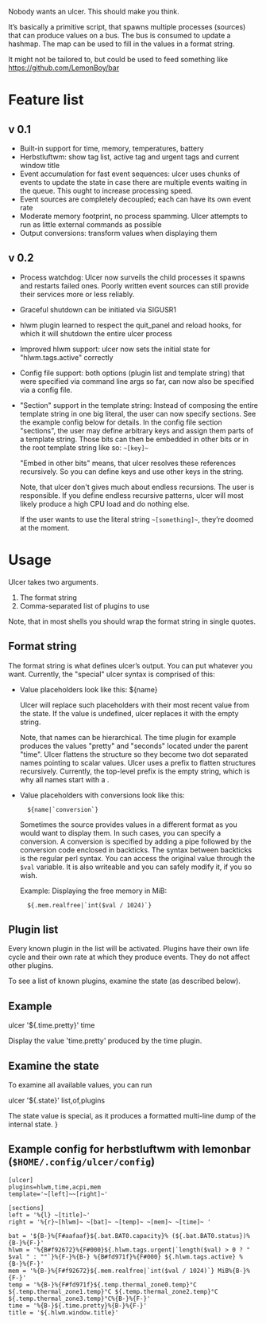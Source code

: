 Nobody wants an ulcer. This should make you think.

It’s basically a primitive script, that spawns multiple processes (sources)
that can produce values on a bus. The bus is consumed to update a hashmap. The
map can be used to fill in the values in a format string.

It might not be tailored to, but could be used to feed something like
https://github.com/LemonBoy/bar

Feature list
============

v 0.1
-----
* Built-in support for time, memory, temperatures, battery
* Herbstluftwm: show tag list, active tag and urgent tags and current window
  title
* Event accumulation for fast event sequences: ulcer uses chunks of events to
  update the state in case there are multiple events waiting in the queue. This
  ought to increase processing speed.
* Event sources are completely decoupled; each can have its own event rate
* Moderate memory footprint, no process spamming. Ulcer attempts to run as
  little external commands as possible
* Output conversions: transform values when displaying them

v 0.2
----------------
* Process watchdog: Ulcer now surveils the child processes it spawns and
  restarts failed ones. Poorly written event sources can still provide their
  services more or less reliably.
* Graceful shutdown can be initiated via SIGUSR1
* hlwm plugin learned to respect the quit_panel and reload hooks, for which it
  will shutdown the entire ulcer process
* Improved hlwm support: ulcer now sets the initial state for
  "hlwm.tags.active" correctly
* Config file support: both options (plugin list and template string) that were
  specified via command line args so far, can now also be specified via a
  config file.
* "Section" support in the template string: Instead of composing the entire
  template string in one big literal, the user can now specify sections. See the
  example config below for details. In the config file section "sections", the
  user may define arbitrary keys and assign them parts of a template string.
  Those bits can then be embedded in other bits or in the root template string
  like so: `~[key]~`

  "Embed in other bits" means, that ulcer resolves these references
  recursively.  So you can define keys and use other keys in the string.

  Note, that ulcer don't gives much about endless recursions. The user is
  responsible. If you define endless recursive patterns, ulcer will most likely
  produce a high CPU load and do nothing else.

  If the user wants to use the literal string `~[something]~`, they’re doomed at
  the moment.

Usage
=====

Ulcer takes two arguments.

1. The format string
2. Comma-separated list of plugins to use

Note, that in most shells you should wrap the format string in single quotes.

Format string
-------------
The format string is what defines ulcer’s output. You can put whatever you want.
Currently, the "special" ulcer syntax is comprised of this:

* Value placeholders look like this: ${name}

  Ulcer will replace such placeholders with their most recent value from the
  state. If the value is undefined, ulcer replaces it with the empty string.

  Note, that names can be hierarchical. The time plugin for example produces the
  values "pretty" and "seconds" located under the parent "time". Ulcer flattens
  the structure so they become two dot separated names pointing to scalar
  values. Ulcer uses a prefix to flatten structures recursively. Currently, the
  top-level prefix is the empty string, which is why all names start with a .

* Value placeholders with conversions look like this:
  ```
    ${name|`conversion`}
  ```

  Sometimes the source provides values in a different format as you would want
  to display them. In such cases, you can specify a conversion. A conversion is
  specified by adding a pipe followed by the conversion code enclosed in
  backticks. The syntax between backticks is the regular perl syntax. You can
  access the original value through the `$val` variable. It is also writeable
  and you can safely modify it, if you so wish.

  Example: Displaying the free memory in MiB:

  ```
    ${.mem.realfree|`int($val / 1024)`}
  ```

Plugin list
-----------
Every known plugin in the list will be activated. Plugins have their own life
cycle and their own rate at which they produce events. They do not affect other
plugins.

To see a list of known plugins, examine the state (as described below).

Example
-------

ulcer '${.time.pretty}' time

Display the value 'time.pretty' produced by the time plugin.

Examine the state
-----------------
To examine all available values, you can run

ulcer '${.state}' list,of,plugins

The state value is special, as it produces a formatted multi-line dump of the
internal state.
}

Example config for herbstluftwm with lemonbar (`$HOME/.config/ulcer/config`)
---------------------------------------------

```
[ulcer]
plugins=hlwm,time,acpi,mem
template='~[left]~~[right]~'

[sections]
left = '%{l} ~[title]~'
right = '%{r}~[hlwm]~ ~[bat]~ ~[temp]~ ~[mem]~ ~[time]~ '

bat = '${B-}%{F#aafaaf}${.bat.BAT0.capacity}% (${.bat.BAT0.status})%{B-}%{F-}'
hlwm = '%{B#f92672}%{F#000}${.hlwm.tags.urgent|`length($val) > 0 ? " $val " : ""`}%{F-}%{B-} %{B#fd971f}%{F#000} ${.hlwm.tags.active} %{B-}%{F-}'
mem = '%{B-}%{F#f92672}${.mem.realfree|`int($val / 1024)`} MiB%{B-}%{F-}'
temp = '%{B-}%{F#fd971f}${.temp.thermal_zone0.temp}°C ${.temp.thermal_zone1.temp}°C ${.temp.thermal_zone2.temp}°C ${.temp.thermal_zone3.temp}°C%{B-}%{F-}'
time = '%{B-}${.time.pretty}%{B-}%{F-}'
title = '${.hlwm.window.title}'
```
